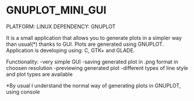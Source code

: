 # GNUPLOT_MINI_GUI
PLATFORM: LINUX
DEPENDENCY: GNUPLOT

It is a small application that allows you to generate plots in a simpler way than usual(*) thanks to GUI.
Plots are generated using GNUPLOT.
Application is developing using: C, GTK+ and GLADE.

Functionality:
-very simple GUI 
-saving generated plot in .png format in choosen resolution
-previewing generated plot
-different types of line style and plot types are available

*By usual I understand the normal way of generating plots in GNUPLOT, using console
